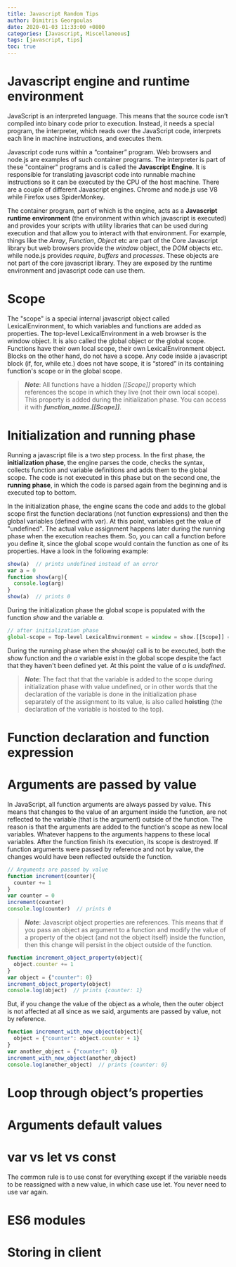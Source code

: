 ```yaml
---
title: Javascript Random Tips 
author: Dimitris Georgoulas
date: 2020-01-03 11:33:00 +0800
categories: [Javascript, Miscellaneous]
tags: [javascript, tips]
toc: true
---
```


# Javascript engine and runtime environment
JavaScript is an interpreted language. This means that the source code isn’t compiled into binary code prior to execution. 
Instead, it needs a special program, the interpreter, which reads over the JavaScript code, interprets each line in machine instructions, and executes them. 

Javascript code runs within a “container” program. Web browsers and node.js are examples of such container programs. 
The interpreter is part of these "container" programs and is called the **Javascript Engine**. It is responsible for translating javascript code 
into runnable machine instructions so it can be executed by the CPU of the host machine. There are a couple 
of different Javascript engines. Chrome and node.js use V8 while Firefox uses SpiderMonkey. 

The container program, part of which is the engine, acts as a **Javascript runtime environment** 
(the environment within which javascript is executed) and provides your 
scripts with utility libraries that can be used during execution and that allow you to interact with that environment. 
For example, things like the _Array_, _Function_, _Object_ etc are part of the Core Javascript library but web browsers 
provide the _window_ object, the _DOM_ objects etc. while node.js provides _require_, _buffers_ and _processes_. 
These objects are not part of the core javascript library. They are exposed by the runtime environment and javascript code 
can use them.

# Scope
The "scope" is a special internal javascript object called LexicalEnvironment, to which variables and functions are added as properties. 
The top-level LexicalEnvironment in a web browser is the window object. It is also called the global object or the global scope. 
Functions have their own local scope, their own LexicalEnvironment object. Blocks on the other hand, do not have a 
scope. Any code inside a javascript block (if, for, while etc.) does not have 
scope, it is “stored” in its containing function's scope or in the global scope. 

> ***Note***: All functions have a hidden _[[Scope]]_
property which references the scope in which they live (not their own local scope). This property is added during the 
initialization phase. You can access it with **_function_name.[[Scope]]_**. 

# Initialization and running phase
Running a javascript file is a two step process. In the first phase, the **initialization phase**, the engine 
parses the code, checks the syntax, collects function and variable definitions and adds them to the global scope. 
The code is not executed in this phase but 
on the second one, the **running phase**, in which the code is parsed again from the beginning and is executed top to bottom.

In the initialization phase, the engine scans the code and adds to the global scope first the function declarations (not function expressions) 
and then the global variables (defined with var). At this point, variables get the value of "undefined". 
The actual value assignment happens later during the running phase when the execution reaches them. 
So, you can call a function before you define it, since the global scope would contain the function as 
one of its properties. Have a look in the following example:
```javascript
show(a)  // prints undefined instead of an error 
var a = 0
function show(arg){
  console.log(arg)
}
show(a)  // prints 0
```
During the initialization phase the global scope is populated with the function _show_ and the variable _a_. 
```javascript
// after initialization phase
global-scope = Top-level LexicalEnvironment = window = show.[[Scope]] = {show: function, a: undefined}
```
During the running phase when the _show(a)_ call is to be executed, both the _show_ function and the _a_ variable 
exist in the global scope despite the fact that they haven't been defined yet. At this point the value of _a_ is 
_undefined_. 

> ***Note***: The fact that that the variable is added to the scope during initialization phase with value undefined, or in other 
words that the declaration of the variable is done in the initialization phase separately of the assignment 
to its value, is also called **hoisting** (the declaration of the variable is hoisted to the top). 
 
# Function declaration and function expression

# Arguments are passed by value
In JavaScript, all function arguments are always passed by value. This means that changes to the value of an argument 
inside the function, are not reflected to the variable (that is the argument) outside of the function. The reason is 
that the arguments are added to the function's scope as new local variables. Whatever happens to the arguments happens 
to these local variables. After the function finish its execution, its scope is destroyed. 
If function arguments were passed by reference and not by value, the changes would have been 
reflected outside the function.

```javascript
// Arguments are passed by value
function increment(counter){
  counter += 1
}
var counter = 0
increment(counter)
console.log(counter)  // prints 0
```

> ***Note***: Javascript object properties are references. This means that if you pass an object as argument to a function 
>and modify the value of a property of the object (and not the object itself) inside the function, then this change will persist in the object 
>outside of the function.   
```javascript
function increment_object_property(object){
  object.counter += 1
}
var object = {"counter": 0}
increment_object_property(object)
console.log(object)  // prints {counter: 1}
```
But, if you change the value of the object as a whole, then the outer object is not affected at all since as we said, 
arguments are passed by value, not by reference.  
```javascript
function increment_with_new_object(object){
  object = {"counter": object.counter + 1}
}
var another_object = {"counter": 0}
increment_with_new_object(another_object)
console.log(another_object)  // prints {counter: 0}
```

# Loop through object’s properties

# Arguments default values

# var vs let vs const
The common rule is to use const for everything except if the variable needs to be reassigned with a new value, in 
which case use let. You never need to use var again.
 
# ES6 modules

# Storing in client 
 
